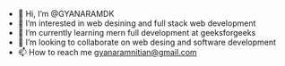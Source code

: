 - 👋 Hi, I’m @GYANARAMDK
- 👀 I’m interested in web desining and full stack web development
- 🌱 I’m currently learning mern full development at geeksforgeeks
- 💞️ I’m looking to collaborate on   web desing and software development
- 📫 How to reach me gyanaramnitian@gmail.com

<!---
GYANARAMDK/GYANARAMDK is a ✨ special ✨ repository because its `README.md` (this file) appears on your GitHub profile.
You can click the Preview link to take a look at your changes.
--->
